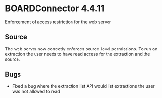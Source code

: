 # BOARDConnector 4.4.11

Enforcement of access restriction for the web server

## Source

The web server now correctly enforces source-level permissions. 
To run an extraction the user needs to have read access for the extraction and the source. 

## Bugs

- Fixed a bug where the extraction list API would list extractions the user was not allowed to read
